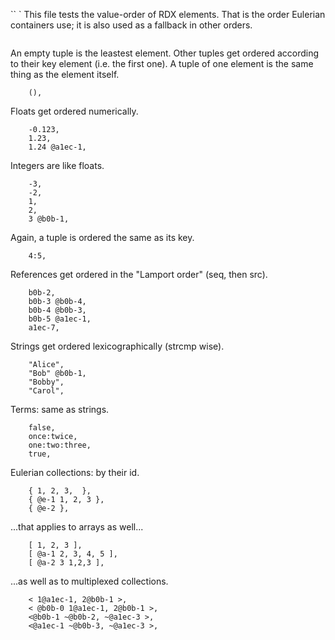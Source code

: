 `` `
This file tests the value-order of RDX elements.
That is the order Eulerian containers use; it is also used as a fallback in other orders.
```

```
An empty tuple is the leastest element.
Other tuples get ordered according to their key element (i.e. the first one).
A tuple of one element is the same thing as the element itself.
```
    (),
```
Floats get ordered numerically.
```
    -0.123,
    1.23,
    1.24 @a1ec-1,
```
Integers are like floats.
```
    -3,
    -2,
    1,
    2,
    3 @b0b-1,
```
Again, a tuple is ordered the same as its key.
```
    4:5,
```
References get ordered in the "Lamport order" (seq, then src).
```
    b0b-2,
    b0b-3 @b0b-4,
    b0b-4 @b0b-3,
    b0b-5 @a1ec-1,
    a1ec-7,
```
Strings get ordered lexicographically (strcmp wise).
```
    "Alice",
    "Bob" @b0b-1,
    "Bobby",
    "Carol",
```
Terms: same as strings.
```
    false,
    once:twice,
    one:two:three,
    true,
```
Eulerian collections: by their id.
```
    { 1, 2, 3,  },
    { @e-1 1, 2, 3 },
    { @e-2 },
```
...that applies to arrays as well...
```
    [ 1, 2, 3 ],
    [ @a-1 2, 3, 4, 5 ],
    [ @a-2 3 1,2,3 ],
```
...as well as to multiplexed collections.
```
    < 1@a1ec-1, 2@b0b-1 >,
    < @b0b-0 1@a1ec-1, 2@b0b-1 >,
    <@b0b-1 ~@b0b-2, ~@a1ec-3 >,
    <@a1ec-1 ~@b0b-3, ~@a1ec-3 >,
````
